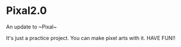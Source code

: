 # Pixal2.0

An update to ~Pixal~

It's just a practice project. You can make pixel arts with it. HAVE FUN!!
